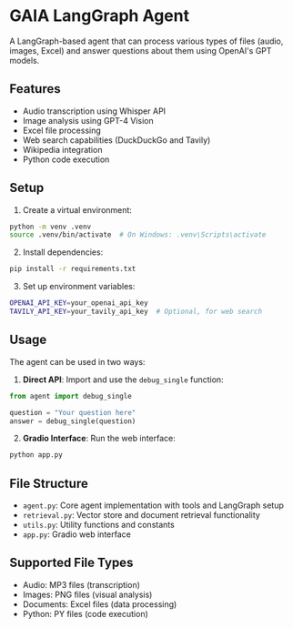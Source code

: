 # GAIA LangGraph Agent

A LangGraph-based agent that can process various types of files (audio, images, Excel) and answer questions about them using OpenAI's GPT models.

## Features

- Audio transcription using Whisper API
- Image analysis using GPT-4 Vision
- Excel file processing
- Web search capabilities (DuckDuckGo and Tavily)
- Wikipedia integration
- Python code execution

## Setup

1. Create a virtual environment:
```bash
python -m venv .venv
source .venv/bin/activate  # On Windows: .venv\Scripts\activate
```

2. Install dependencies:
```bash
pip install -r requirements.txt
```

3. Set up environment variables:
```bash
OPENAI_API_KEY=your_openai_api_key
TAVILY_API_KEY=your_tavily_api_key  # Optional, for web search
```

## Usage

The agent can be used in two ways:

1. **Direct API**: Import and use the `debug_single` function:
```python
from agent import debug_single

question = "Your question here"
answer = debug_single(question)
```

2. **Gradio Interface**: Run the web interface:
```bash
python app.py
```

## File Structure

- `agent.py`: Core agent implementation with tools and LangGraph setup
- `retrieval.py`: Vector store and document retrieval functionality
- `utils.py`: Utility functions and constants
- `app.py`: Gradio web interface

## Supported File Types

- Audio: MP3 files (transcription)
- Images: PNG files (visual analysis)
- Documents: Excel files (data processing)
- Python: PY files (code execution)
